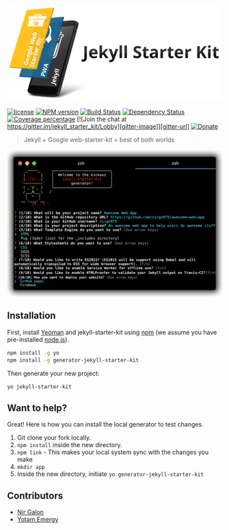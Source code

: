 <img src="https://raw.githubusercontent.com/nirgn975/generator-jekyll-starter-kit/master/images/jekyll-starter-kit.png" />


[![license][license-image]][license-url] [![NPM version][npm-image]][npm-url] [![Build Status][travis-image]][travis-url] [![Dependency Status][dependencyci-image]][dependencyci-url] [![Coverage percentage][coveralls-image]][coveralls-url] [![Join the chat at https://gitter.im/jekyll_starter_kit/Lobby][gitter-image]][gitter-url] [![Donate][donate-image]][donate-url]

> Jekyll + Google web-starter-kit = best of both worlds

<img src="https://raw.githubusercontent.com/nirgn975/generator-jekyll-starter-kit/71/images/hyper-terminal.png" />

## Installation

First, install [Yeoman](http://yeoman.io) and jekyll-starter-kit using [npm](https://www.npmjs.com/) (we assume you have pre-installed [node.js](https://nodejs.org/)).

```bash
npm install -g yo
npm install -g generator-jekyll-starter-kit
```

Then generate your new project:

```bash
yo jekyll-starter-kit
```

## Want to help?

Great! Here is how you can install the local generator to test changes.

  1. Git clone your fork locally.
  2. `npm install` inside the new directory.
  3. `npm link` - This makes your local system sync with the changes you make
  4. `mkdir app`
  5. Inside the new directory, initiate `yo generator-jekyll-starter-kit`

## Contributors

  * [Nir Galon](http://nirgn.com)
  * [Yotam Emergy](http://ydesign.webflow.io/)

[license-image]: https://img.shields.io/badge/license-ISC-blue.svg
[license-url]: https://github.com/nirgn975/generator-jekyll-starter-kit/blob/master/LICENSE
[npm-image]: https://badge.fury.io/js/generator-jekyll-starter-kit.svg
[npm-url]: https://npmjs.org/package/generator-jekyll-starter-kit
[travis-image]: https://travis-ci.org/nirgn975/generator-jekyll-starter-kit.svg?branch=master
[travis-url]: https://travis-ci.org/nirgn975/generator-jekyll-starter-kit
[dependencyci-image]: https://dependencyci.com/github/nirgn975/generator-jekyll-starter-kit/badge
[dependencyci-url]: https://dependencyci.com/github/nirgn975/generator-jekyll-starter-kit
[coveralls-image]: https://coveralls.io/repos/nirgn975/generator-jekyll-starter-kit/badge.svg
[coveralls-url]: https://coveralls.io/r/nirgn975/generator-jekyll-starter-kit
[gitter-image]: https://badges.gitter.im/generator-jekyll-starter-kit/Lobby.svg
[gitter-url]: https://gitter.im/jekyll_starter_kit/Lobby?utm_source=badge&utm_medium=badge&utm_campaign=pr-badge&utm_content=badge
[donate-image]: https://img.shields.io/badge/Donate-PayPal-lightgrey.svg
[donate-url]: https://www.paypal.me/nirgn/2
